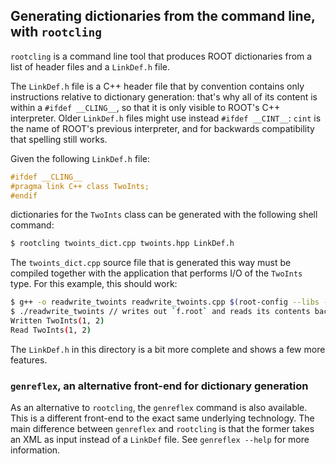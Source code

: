 ## Generating dictionaries from the command line, with `rootcling`

`rootcling` is a command line tool that produces ROOT dictionaries from a list of header files and a `LinkDef.h` file.

The `LinkDef.h` file is a C++ header file that by convention contains only instructions relative to dictionary generation:
that's why all of its content is within a `#ifdef __CLING__`, so that it is only visible to ROOT's C++ interpreter.
Older `LinkDef.h` files might use instead `#ifdef __CINT__`: `cint` is the name of ROOT's previous interpreter, and for
backwards compatibility that spelling still works.

Given the following `LinkDef.h` file:

```cpp
#ifdef __CLING__
#pragma link C++ class TwoInts;
#endif
```

dictionaries for the `TwoInts` class can be generated with the following shell command:

```bash
$ rootcling twoints_dict.cpp twoints.hpp LinkDef.h
```

The `twoints_dict.cpp` source file that is generated this way must be compiled together with the application that
performs I/O of the `TwoInts` type. For this example, this should work:

```bash
$ g++ -o readwrite_twoints readwrite_twoints.cpp $(root-config --libs --cflags) twoints.cpp twoints_dict.cpp
$ ./readwrite_twoints // writes out `f.root` and reads its contents back
Written TwoInts(1, 2)
Read TwoInts(1, 2)
```

The `LinkDef.h` in this directory is a bit more complete and shows a few more features.

### `genreflex`, an alternative front-end for dictionary generation

As an alternative to `rootcling`, the `genreflex` command is also available.
This is a different front-end to the exact same underlying technology.
The main difference between `genreflex` and `rootcling` is that the former takes an XML as input instead of a `LinkDef` file.
See `genreflex --help` for more information.

